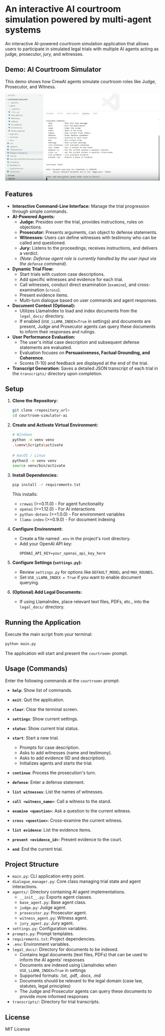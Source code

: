 # An interactive AI courtroom simulation powered by multi-agent systems

An interactive AI-powered courtroom simulation application that allows users to participate in simulated legal trials with multiple AI agents acting as judge, prosecutor, jury, and witnesses.

## Demo: AI Courtroom Simulator
This demo shows how CrewAI agents simulate courtroom roles like Judge, Prosecutor, and Witness.

[![Watch the Demo](loom-thumbnail.png)](https://www.loom.com/share/274944e4a316401db3cc03474addfdb9)



## Features

*   **Interactive Command-Line Interface:** Manage the trial progression through simple commands.
*   **AI-Powered Agents:**
    *   **Judge:** Presides over the trial, provides instructions, rules on objections.
    *   **Prosecutor:** Presents arguments, can object to defense statements.
    *   **Witnesses:** Users can define witnesses with testimony who can be called and questioned.
    *   **Jury:** Listens to the proceedings, receives instructions, and delivers a verdict.
    *   *(Note: Defense agent role is currently handled by the user input via the `defense` command).*
*   **Dynamic Trial Flow:**
    *   Start trials with custom case descriptions.
    *   Add specific witnesses and evidence for each trial.
    *   Call witnesses, conduct direct examination (`examine`), and cross-examination (`cross`).
    *   Present evidence items.
    *   Multi-turn dialogue based on user commands and agent responses.
*   **Document Context (Optional):**
    *   Utilizes LlamaIndex to load and index documents from the `legal_docs/` directory.
    *   If enabled (`USE_LLAMA_INDEX=True` in settings) and documents are present, Judge and Prosecutor agents can query these documents to inform their responses and rulings.
*   **User Performance Evaluation:**
    *   The user's initial case description and subsequent defense statements are evaluated.
    *   Evaluation focuses on **Persuasiveness, Factual Grounding, and Coherence**.
    *   Scores (1-10) and feedback are displayed at the end of the trial.
*   **Transcript Generation:** Saves a detailed JSON transcript of each trial in the `transcripts/` directory upon completion.

## Setup

1.  **Clone the Repository:**
    ```bash
    git clone <repository_url>
    cd courtroom-simulator-ai
    ```

2.  **Create and Activate Virtual Environment:**
    ```bash
    # Windows
    python -m venv venv
    .\venv\Scripts\activate

    # macOS / Linux
    python3 -m venv venv
    source venv/bin/activate
    ```

3.  **Install Dependencies:**
    ```bash
    pip install -r requirements.txt
    ```
    This installs:
    - `crewai` (>=0.11.0) - For agent functionality
    - `openai` (>=1.12.0) - For AI interactions
    - `python-dotenv` (>=1.0.0) - For environment variables
    - `llama-index` (>=0.9.0) - For document indexing

4.  **Configure Environment:**
    *   Create a file named `.env` in the project's root directory.
    *   Add your OpenAI API key:
        ```dotenv
        OPENAI_API_KEY=your_openai_api_key_here
        ```

5.  **Configure Settings (`settings.py`):**
    *   Review `settings.py` for options like `DEFAULT_MODEL` and `MAX_ROUNDS`.
    *   Set `USE_LLAMA_INDEX = True` if you want to enable document querying.

6.  **(Optional) Add Legal Documents:**
    *   If using LlamaIndex, place relevant text files, PDFs, etc., into the `legal_docs/` directory.

## Running the Application

Execute the main script from your terminal:

```bash
python main.py
```

The application will start and present the `courtroom>` prompt.

## Usage (Commands)

Enter the following commands at the `courtroom>` prompt:

*   **`help`**: Show list of commands.
*   **`exit`**: Quit the application.
*   **`clear`**: Clear the terminal screen.
*   **`settings`**: Show current settings.
*   **`status`**: Show current trial status.

*   **`start`**: Start a new trial.
    *   Prompts for case description.
    *   Asks to add witnesses (name and testimony).
    *   Asks to add evidence (ID and description).
    *   Initializes agents and starts the trial.
*   **`continue`**: Process the prosecution's turn.
*   **`defense`**: Enter a defense statement.
*   **`list witnesses`**: List the names of witnesses.
*   **`call <witness_name>`**: Call a witness to the stand.
*   **`examine <question>`**: Ask a question to the current witness.
*   **`cross <question>`**: Cross-examine the current witness.
*   **`list evidence`**: List the evidence items.
*   **`present <evidence_id>`**: Present evidence to the court.
*   **`end`**: End the current trial.

## Project Structure

*   `main.py`: CLI application entry point.
*   `dialogue_manager.py`: Core class managing trial state and agent interactions.
*   `agents/`: Directory containing AI agent implementations.
    *   `__init__.py`: Exports agent classes.
    *   `base_agent.py`: Base agent class.
    *   `judge.py`: Judge agent.
    *   `prosecutor.py`: Prosecutor agent.
    *   `witness_agent.py`: Witness agent.
    *   `jury_agent.py`: Jury agent.
*   `settings.py`: Configuration variables.
*   `prompts.py`: Prompt templates.
*   `requirements.txt`: Project dependencies.
*   `.env`: Environment variables.
*   `legal_docs/`: Directory for documents to be indexed.
    *   Contains legal documents (text files, PDFs) that can be used to inform the AI agents' responses
    *   Documents are indexed using LlamaIndex when `USE_LLAMA_INDEX=True` in settings
    *   Supported formats: .txt, .pdf, .docx, .md
    *   Documents should be relevant to the legal domain (case law, statutes, legal principles)
    *   The Judge and Prosecutor agents can query these documents to provide more informed responses
*   `transcripts/`: Directory for trial transcripts.

## License

MIT License 
